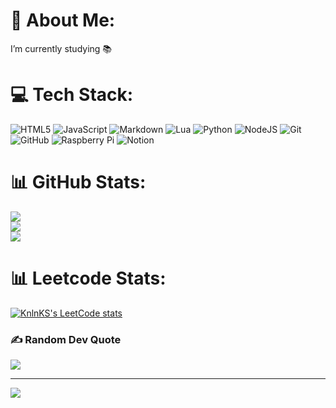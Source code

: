 # 💫 About Me:
I’m currently studying 📚 


# 💻 Tech Stack:
![HTML5](https://img.shields.io/badge/html5-%23E34F26.svg?style=for-the-badge&logo=html5&logoColor=white) ![JavaScript](https://img.shields.io/badge/javascript-%23323330.svg?style=for-the-badge&logo=javascript&logoColor=%23F7DF1E) ![Markdown](https://img.shields.io/badge/markdown-%23000000.svg?style=for-the-badge&logo=markdown&logoColor=white) ![Lua](https://img.shields.io/badge/lua-%232C2D72.svg?style=for-the-badge&logo=lua&logoColor=white) ![Python](https://img.shields.io/badge/python-3670A0?style=for-the-badge&logo=python&logoColor=ffdd54) ![NodeJS](https://img.shields.io/badge/node.js-6DA55F?style=for-the-badge&logo=node.js&logoColor=white) ![Git](https://img.shields.io/badge/git-%23F05033.svg?style=for-the-badge&logo=git&logoColor=white) ![GitHub](https://img.shields.io/badge/github-%23121011.svg?style=for-the-badge&logo=github&logoColor=white) ![Raspberry Pi](https://img.shields.io/badge/-Raspberry_Pi-C51A4A?style=for-the-badge&logo=Raspberry-Pi) ![Notion](https://img.shields.io/badge/Notion-%23000000.svg?style=for-the-badge&logo=notion&logoColor=white)
# 📊 GitHub Stats:
![](https://github-readme-stats.vercel.app/api?username=Cka3KaY&theme=dark&hide_border=false&include_all_commits=false&count_private=false)<br/>
![](https://github-readme-streak-stats.herokuapp.com/?user=Cka3KaY&theme=dark&hide_border=false)<br/>
![](https://github-readme-stats.vercel.app/api/top-langs/?username=Cka3KaY&theme=dark&hide_border=false&include_all_commits=false&count_private=false&layout=compact)
# 📊 Leetcode Stats:
[![KnlnKS's LeetCode stats](https://leetcode-stats-six.vercel.app/?username=Cka3KaY)](https://github.com/KnlnKS/leetcode-stats)
### ✍️ Random Dev Quote
![](https://quotes-github-readme.vercel.app/api?type=horizontal&theme=radical)

---
[![](https://visitcount.itsvg.in/api?id=Cka3KaY&icon=0&color=0)](https://visitcount.itsvg.in)

<!-- Proudly created with GPRM ( https://gprm.itsvg.in ) -->
